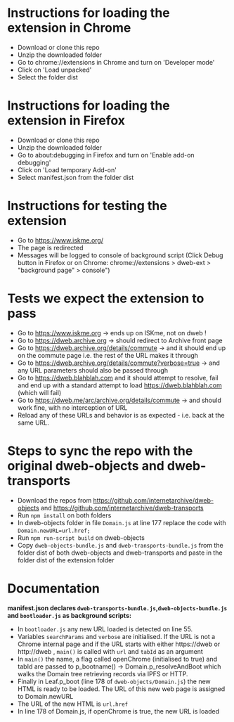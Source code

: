 # Instructions for loading the extension in Chrome
* Download or clone this repo
* Unzip the downloaded folder
* Go to chrome://extensions in Chrome and turn on 'Developer mode'
* Click on 'Load unpacked'
* Select the folder dist
# Instructions for loading the extension in Firefox
* Download or clone this repo
* Unzip the downloaded folder
* Go to about:debugging in Firefox and turn on 'Enable add-on debugging' 
* Click on 'Load temporary Add-on'
* Select manifest.json from the folder dist

# Instructions for testing the extension
* Go to https://www.iskme.org/
* The page is redirected
* Messages will be logged to console of background script (Click Debug button in Firefox or on Chrome: chrome://extensions > dweb-ext > "background page" > console")

# Tests we expect the extension to pass
* Go to https://www.iskme.org -> ends up on ISKme, not on dweb ! 
* Go to https://dweb.archive.org -> should redirect to Archive front page
* Go to https://dweb.archive.org/details/commute -> and it should end up on the commute page i.e. the rest of the URL makes it through
* Go to https://dweb.archive.org/details/commute?verbose=true -> and any URL parameters should also be passed through
* Go to https://dweb.blahblah.com and it should attempt to resolve, fail and end up with a standard attempt to load https://dweb.blahblah.com (which will fail)
* Go to https://dweb.me/arc/archive.org/details/commute -> and should work fine, with no interception of URL
* Reload any of these URLs and behavior is as expected - i.e. back at the same URL.

# Steps to sync the repo with the original dweb-objects and dweb-transports

* Download the repos from https://github.com/internetarchive/dweb-objects and https://github.com/internetarchive/dweb-transports
* Run `npm install` on both folders
* In dweb-objects folder in file `Domain.js` at line 177 replace the code with `Domain.newURL=url.href;`
* Run `npm run-script build` on dweb-objects
* Copy `dweb-objects-bundle.js` and `dweb-transports-bundle.js` from the folder dist of both dweb-objects and dweb-transports and paste in the folder dist of the extension folder


# Documentation
__manifest.json declares `dweb-transports-bundle.js`,`dweb-objects-bundle.js` and `bootloader.js` as background scripts:__
* In `bootloader.js` any new URL loaded is detected on line 55. 
* Variables `searchParams` and `verbose` are initialised. If the URL is not a Chrome internal page and if the URL starts with either https://dweb or http://dweb , `main()` is called with `url` and `tabId` as an argument
* In `main()` the name, a flag called openChrome (initialised to true) and tabId are passed to p_bootname() -> Domain.p_resolveAndBoot which walks the Domain tree retrieving records via IPFS or HTTP.
* Finally in Leaf.p_boot (line 178 of `dweb-objects/Domain.js`) the new HTML is ready to be loaded. The URL of this new web page is assigned to Domain.newURL
* The URL of the new HTML is `url.href`
* In line 178 of Domain.js, if openChrome is true, the new URL is loaded

